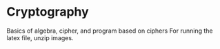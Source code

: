 # Cryptography
Basics of algebra, cipher, and program based on ciphers
For running the latex file, unzip images.
